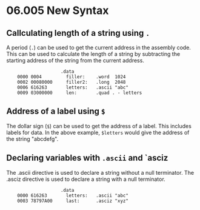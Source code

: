 # 06.005 New Syntax

## Callculating length of a string using `.`

A period (`.`) can be used to get the current address in the assembly code.  This can be used to calculate the length of a string by subtracting the starting address of the string from the current address.

```assembly
                 	.data
    0000 0004     	  filler:    .word  1024
    0002 00080000 	  filler2:   .long  2048
    0006 616263   	  letters:   .ascii "abc"
    0009 03000000 	  len:       .quad . - letters
```

## Address of a label using `$`

The dollar sign (`$`) can be used to get the address of a label.  This includes labels for data.   In the above example, `$letters` would give the address of the string "abcdefg".

## Declaring variables with `.ascii` and `asciz

The .ascii directive is used to declare a string without a null terminator.  The .asciz directive is used to declare a string with a null terminator.

```assembly
                 	.data
    0000 616263   	  letters:   .ascii "abc"
    0003 78797A00 	  last:      .asciz "xyz"
```
